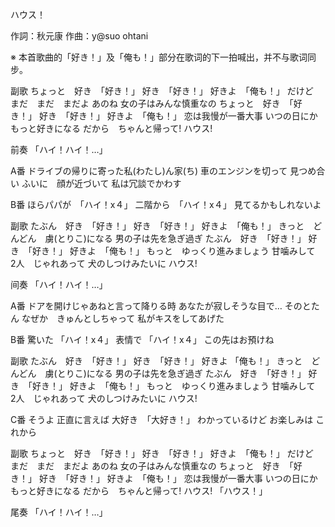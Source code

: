 ハウス！

作詞：秋元康
作曲：y@suo ohtani

※ 本首歌曲的「好き！」及「俺も！」部分在歌词的下一拍喊出，并不与歌词同步。

副歌
ちょっと　好き　「好き！」
好き　「好き！」
好きよ　「俺も！」
だけど　まだ　まだ　まだよ
あのね
女の子はみんな慎重なの
ちょっと　好き　「好き！」
好き　「好き！」
好きよ　「俺も！」
恋は我慢が一番大事
いつの日にか　もっと好きになる
だから　ちゃんと帰って!
ハウス!

前奏
「ハイ！ハイ！…」 

A番
ドライブの帰りに寄った私(わたし)ん家(ち)
車のエンジンを切って
見つめ合い
ふいに　顔が近づいて
私は冗談でかわす

B番
ほらパパが　「ハイ！x４」
二階から　「ハイ！x４」
見てるかもしれないよ

副歌
たぶん　好き　「好き！」
好き　「好き！」
好きよ　「俺も！」
きっと　どんどん　虜(とりこ)になる
男の子は先を急ぎ過ぎ
たぶん　好き　「好き！」
好き　「好き！」
好きよ　「俺も！」
もっと　ゆっくり進みましょう
甘噛みして　2人　じゃれあって
犬のしつけみたいに
ハウス!

间奏
「ハイ！ハイ！…」 

A番
ドアを開けじゃあねと言って降りる時
あなたが寂しそうな目で…
そのとたん
なぜか　きゅんとしちゃって
私がキスをしてあげた

B番
驚いた 「ハイ！x４」
表情で 「ハイ！x４」
この先はお預けね

副歌
たぶん　好き　「好き！」
好き　「好き！」
好きよ 「俺も！」
きっと　どんどん　虜(とりこ)になる
男の子は先を急ぎ過ぎ
たぶん　好き　「好き！」
好き　「好き！」
好きよ　「俺も！」
もっと　ゆっくり進みましょう
甘噛みして　2人　じゃれあって
犬のしつけみたいに
ハウス!

C番
そうよ
正直に言えば
大好き　「大好き！」
わかっているけど
お楽しみは
これから

副歌
ちょっと　好き　「好き！」
好き　「好き！」
好きよ　「俺も！」
だけど　まだ　まだ　まだよ
あのね
女の子はみんな慎重なの
ちょっと　好き　「好き！」
好き　「好き！」
好きよ　「俺も！」
恋は我慢が一番大事
いつの日にか　もっと好きになる
だから　ちゃんと帰って!
ハウス!
「ハウス！」

尾奏
「ハイ！ハイ！…」 